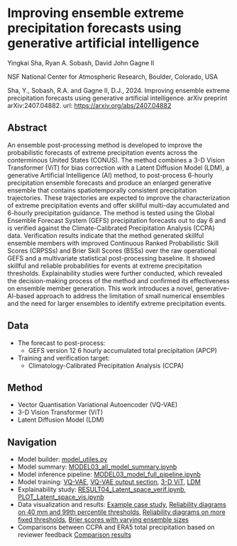 # Improving ensemble extreme precipitation forecasts using generative artificial intelligence

Yingkai Sha, Ryan A. Sobash, David John Gagne II

NSF National Center for Atmospheric Research, Boulder, Colorado, USA

Sha, Y., Sobash, R.A. and Gagne II, D.J., 2024. Improving ensemble extreme precipitation forecasts using generative artificial intelligence. arXiv preprint arXiv:2407.04882. url: https://arxiv.org/abs/2407.04882

## Abstract

An ensemble post-processing method is developed to improve the probabilistic forecasts of extreme precipitation events across the conterminous United States (CONUS). The method combines a 3-D Vision Transformer (ViT) for bias correction with a Latent Diffusion Model (LDM), a generative Artificial Intelligence (AI) method, to post-process 6-hourly precipitation ensemble forecasts and produce an enlarged generative ensemble that contains spatiotemporally consistent precipitation trajectories. These trajectories are expected to improve the characterization of extreme precipitation events and offer skillful multi-day accumulated and 6-hourly precipitation guidance. The method is tested using the Global Ensemble Forecast System (GEFS) precipitation forecasts out to day 6 and is verified against the Climate-Calibrated Precipitation Analysis (CCPA) data. Verification results indicate that the method generated skillful ensemble members with improved Continuous Ranked Probabilistic Skill Scores (CRPSSs) and Brier Skill Scores (BSSs) over the raw operational GEFS and a multivariate statistical post-processing baseline. It showed skillful and reliable probabilities for events at extreme precipitation thresholds. Explainability studies were further conducted, which revealed the decision-making process of the method and confirmed its effectiveness on ensemble member generation. This work introduces a novel, generative-AI-based approach to address the limitation of small numerical ensembles and the need for larger ensembles to identify extreme precipitation events.

## Data
* The forecast to post-process:
  * GEFS version 12 6 hourly accumulated total precipitation (APCP)
* Training and verification target:
  * Climatology-Calibrated Precipitation Analysis (CCPA)

## Method
* Vector Quantisation Variational Autoencoder (VQ-VAE)
* 3-D Vision Transformer (ViT)
* Latent Diffusion Model (LDM)

## Navigation
* Model builder: [model_utiles.py](https://github.com/yingkaisha/AIES_24_0063/blob/main/libs/model_utils.py)
* Model summary: [MODEL03_all_model_summary.ipynb](https://github.com/yingkaisha/AIES_24_0063/blob/main/MODEL03_all_model_summary.ipynb)
* Model inference pipeline: [MODEL03_model_full_pipeline.ipynb](https://github.com/yingkaisha/AIES_24_0063/blob/main/MODEL03_model_full_pipeline.ipynb)
* Model training: [VQ-VAE](https://github.com/yingkaisha/AIES_24_0063/blob/main/MODEL00_VQ_VAE_main.ipynb), [VQ-VAE output section](https://github.com/yingkaisha/AIES_24_0063/blob/main/MODEL00_VQ_VAE_refine.ipynb), [3-D ViT](https://github.com/yingkaisha/AIES_24_0063/blob/main/MODEL01_ViT_48h_pretrain.ipynb), [LDM](https://github.com/yingkaisha/AIES_24_0063/blob/main/MODEL02_LDM_3d_main.ipynb)
* Explainability study: [RESULT04_Latent_space_verif.ipynb](https://github.com/yingkaisha/AIES_24_0063/blob/main/RESULT04_Latent_space_verif.ipynb), [PLOT_Latent_space_vis.ipynb](https://github.com/yingkaisha/AIES_24_0063/blob/main/PLOT_Latent_space_vis.ipynb)
* Data visualization and results: [Example case study](https://github.com/yingkaisha/AIES_24_0063/blob/main/PLOT_example.ipynb), [Reliability diagrams on 40 mm and 99th percentile thresholds](https://github.com/yingkaisha/AIES_24_0063/blob/main/PLOT_reliability_diagrams.ipynb), [Reliability diagrams on more fixed thresholds](https://github.com/yingkaisha/AIES_24_0063/blob/main/PLOT_reliability_diagrams_more_thres.ipynb), [Brier scores with varying ensemble sizes](https://github.com/yingkaisha/AIES_24_0063/blob/main/PLOT_BSS_ens_members.ipynb)
* Comparisons between CCPA and ERA5 total precipitation based on reviewer feedback [Comparison results](https://github.com/yingkaisha/AIES_24_0063/blob/main/REVIEW_PLOT_data_analysis.ipynb)
